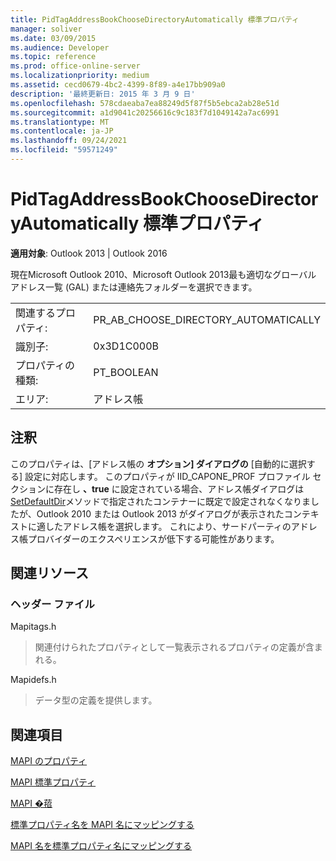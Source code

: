 ```yaml
---
title: PidTagAddressBookChooseDirectoryAutomatically 標準プロパティ
manager: soliver
ms.date: 03/09/2015
ms.audience: Developer
ms.topic: reference
ms.prod: office-online-server
ms.localizationpriority: medium
ms.assetid: cecd0679-4bc2-4399-8f89-a4e17bb909a0
description: '最終更新日: 2015 年 3 月 9 日'
ms.openlocfilehash: 578cdaeaba7ea88249d5f87f5b5ebca2ab28e51d
ms.sourcegitcommit: a1d9041c20256616c9c183f7d1049142a7ac6991
ms.translationtype: MT
ms.contentlocale: ja-JP
ms.lasthandoff: 09/24/2021
ms.locfileid: "59571249"
---
```

# <a name="pidtagaddressbookchoosedirectoryautomatically-canonical-property"></a>PidTagAddressBookChooseDirectoryAutomatically 標準プロパティ

  
  
**適用対象**: Outlook 2013 | Outlook 2016 
  
現在Microsoft Outlook 2010、Microsoft Outlook 2013最も適切なグローバル アドレス一覧 (GAL) または連絡先フォルダーを選択できます。
  
|||
|:-----|:-----|
|関連するプロパティ:  <br/> |PR_AB_CHOOSE_DIRECTORY_AUTOMATICALLY  <br/> |
|識別子:  <br/> |0x3D1C000B  <br/> |
|プロパティの種類:  <br/> |PT_BOOLEAN  <br/> |
|エリア:  <br/> |アドレス帳  <br/> |
   
## <a name="remarks"></a>注釈

このプロパティは、[アドレス帳の **オプション] ダイアログの** [自動的に選択する] 設定に対応します。 このプロパティが IID_CAPONE_PROF プロファイル セクションに存在し **、true** に設定されている場合、アドレス帳ダイアログは [SetDefaultDir](iaddrbook-setdefaultdir.md)メソッドで指定されたコンテナーに既定で設定されなくなりましたが、Outlook 2010 または Outlook 2013 がダイアログが表示されたコンテキストに適したアドレス帳を選択します。 これにより、サードパーティのアドレス帳プロバイダーのエクスペリエンスが低下する可能性があります。 
  
## <a name="related-resources"></a>関連リソース

### <a name="header-files"></a>ヘッダー ファイル

Mapitags.h
  
> 関連付けられたプロパティとして一覧表示されるプロパティの定義が含まれる。
    
Mapidefs.h
  
> データ型の定義を提供します。
    
## <a name="see-also"></a>関連項目



[MAPI のプロパティ](mapi-properties.md)
  
[MAPI 標準プロパティ](mapi-canonical-properties.md)
  
[MAPI �萔](mapi-constants.md)
  
[標準プロパティ名を MAPI 名にマッピングする](mapping-canonical-property-names-to-mapi-names.md)
  
[MAPI 名を標準プロパティ名にマッピングする](mapping-mapi-names-to-canonical-property-names.md)

